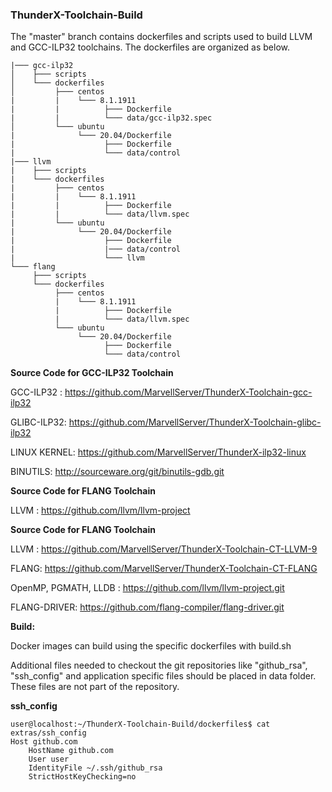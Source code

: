 ### ThunderX-Toolchain-Build

The "master" branch contains dockerfiles and scripts used to build LLVM and GCC-ILP32 toolchains. The dockerfiles are organized as below.

```
|─── gcc-ilp32
│    ├─── scripts
│    └─── dockerfiles
│         ├─── centos
|         |    └─── 8.1.1911
|         |          ├─── Dockerfile
|         |          └─── data/gcc-ilp32.spec
│         └─── ubuntu
|              └─── 20.04/Dockerfile
|                    ├─── Dockerfile
|                    └─── data/control
|─── llvm
|    ├─── scripts
|    └─── dockerfiles
|         ├─── centos
|         |    └─── 8.1.1911
|         |          ├─── Dockerfile
|         |          └─── data/llvm.spec
|         └─── ubuntu
|              └─── 20.04/Dockerfile
|                    ├─── Dockerfile
|                    |─── data/control
|                    └─── llvm
└─── flang
     ├─── scripts
     └─── dockerfiles
          ├─── centos
          |    └─── 8.1.1911
          |          ├─── Dockerfile
          |          └─── data/llvm.spec
          └─── ubuntu
               └─── 20.04/Dockerfile
                     ├─── Dockerfile
                     └─── data/control
```

**Source Code for GCC-ILP32 Toolchain**

GCC-ILP32 : https://github.com/MarvellServer/ThunderX-Toolchain-gcc-ilp32

GLIBC-ILP32: https://github.com/MarvellServer/ThunderX-Toolchain-glibc-ilp32

LINUX KERNEL: https://github.com/MarvellServer/ThunderX-ilp32-linux

BINUTILS: http://sourceware.org/git/binutils-gdb.git

**Source Code for FLANG Toolchain**

LLVM : https://github.com/llvm/llvm-project

**Source Code for FLANG Toolchain**

LLVM : https://github.com/MarvellServer/ThunderX-Toolchain-CT-LLVM-9

FLANG: https://github.com/MarvellServer/ThunderX-Toolchain-CT-FLANG

OpenMP, PGMATH, LLDB : https://github.com/llvm/llvm-project.git

FLANG-DRIVER: https://github.com/flang-compiler/flang-driver.git

**Build:**

Docker images can build using the specific dockerfiles with  build.sh

Additional files needed to checkout the git repositories like "github_rsa", "ssh_config" and application specific files should be placed in data folder. These files are not part of the repository.

**ssh_config**


    user@localhost:~/ThunderX-Toolchain-Build/dockerfiles$ cat extras/ssh_config
    Host github.com
        HostName github.com
        User user
        IdentityFile ~/.ssh/github_rsa
        StrictHostKeyChecking=no
